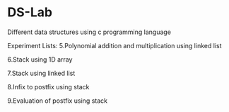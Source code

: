 # DS-Lab
Different data structures using c programming language

Experiment Lists:
5.Polynomial addition and multiplication using linked list

6.Stack using 1D array

7.Stack using linked list

8.Infix to postfix using stack

9.Evaluation of postfix using stack
